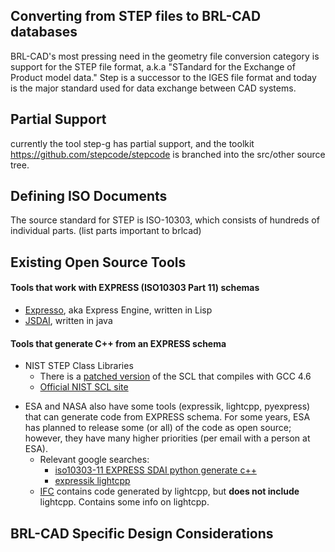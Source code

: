 ## Converting from STEP files to BRL-CAD databases

BRL-CAD's most pressing need in the geometry file conversion category is
support for the STEP file format, a.k.a "STandard for the Exchange of
Product model data." Step is a successor to the IGES file format and
today is the major standard used for data exchange between CAD systems.

## Partial Support

currently the tool step-g has partial support, and the toolkit
<https://github.com/stepcode/stepcode> is branched into the src/other
source tree.

## Defining ISO Documents

The source standard for STEP is ISO-10303, which consists of hundreds of
individual parts. (list parts important to brlcad)

## Existing Open Source Tools

#### Tools that work with EXPRESS (ISO10303 Part 11) schemas

-   [Expresso](http://exp-engine.sourceforge.net/), aka Express Engine,
    written in Lisp
-   [JSDAI](http://www.jsdai.net/), written in java

#### Tools that generate C++ from an EXPRESS schema

-   NIST STEP Class Libraries
    -   There is a [patched
        version](https://github.com/mpictor/StepClassLibrary) of the SCL
        that compiles with GCC 4.6
    -   [Official NIST SCL
        site](http://www.mel.nist.gov/msid/scl/SCL.htm)

<!-- -->

-   ESA and NASA also have some tools (expressik, lightcpp, pyexpress)
    that can generate code from EXPRESS schema. For some years, ESA has
    planned to release some (or all) of the code as open source;
    however, they have many higher priorities (per email with a person
    at ESA).
    -   Relevant google searches:
        -   [iso10303-11 EXPRESS SDAI python generate
            c++](http://www.google.com/search?q=iso10303-11+EXPRESS+SDAI+python+generate+c%2B%2B)
        -   [expressik
            lightcpp](http://www.google.com/search?q=expressik+lightcpp)
    -   [IFC](http://forge.osor.eu/plugins/wiki/index.php?id=175&type=g)
        contains code generated by lightcpp, but **does not include**
        lightcpp. Contains some info on lightcpp.

## BRL-CAD Specific Design Considerations